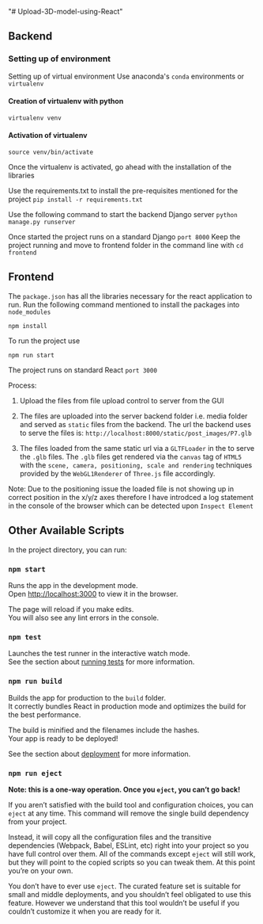 "# Upload-3D-model-using-React" 

## Backend

### Setting up of environment

Setting up of virtual environment
Use anaconda's ``conda`` environments or ``virtualenv``

#### Creation of virtualenv with python
``
virtualenv venv
``

#### Activation of virtualenv
``
source venv/bin/activate
``

Once the virtualenv is activated, go ahead with the installation of the libraries


Use the requirements.txt to install the pre-requisites mentioned for the project
``
pip install -r requirements.txt
``

Use the following command to start the backend Django server
``
python manage.py runserver
``

Once started the project runs on a standard Django ``port 8000`` Keep the project running and move to frontend folder in the command line with ``cd frontend``

## Frontend
The ``package.json`` has all the libraries necessary for the react application to run.
Run the following command mentioned to install the packages into ``node_modules``

``npm install``

To run the project use

``npm run start``

The project runs on standard React ``port 3000``


Process:

1) Upload the files from file upload control to server from the GUI

2) The files are uploaded into the server backend folder i.e. media folder and served as ``static`` files from the backend.
The url the backend uses to serve the files is: ``http://localhost:8000/static/post_images/P7.glb``

3) The files loaded from the same static url via a ``GLTFLoader`` in the to serve the ``.glb`` files. The ``.glb`` files get rendered via the ``canvas`` tag of ``HTML5`` with the ``scene, camera, positioning, scale and rendering`` techniques provided by the ``WebGL1Renderer`` of ``Three.js`` file accordingly.

Note:
Due to the positioning issue the loaded file is not showing up in correct position in the x/y/z axes therefore I have introdced a log statement in the console of the browser which can be detected upon ``Inspect Element``






## Other Available Scripts

In the project directory, you can run:

### `npm start`

Runs the app in the development mode.<br>
Open [http://localhost:3000](http://localhost:3000) to view it in the browser.

The page will reload if you make edits.<br>
You will also see any lint errors in the console.

### `npm test`

Launches the test runner in the interactive watch mode.<br>
See the section about [running tests](https://facebook.github.io/create-react-app/docs/running-tests) for more information.

### `npm run build`

Builds the app for production to the `build` folder.<br>
It correctly bundles React in production mode and optimizes the build for the best performance.

The build is minified and the filenames include the hashes.<br>
Your app is ready to be deployed!

See the section about [deployment](https://facebook.github.io/create-react-app/docs/deployment) for more information.

### `npm run eject`

**Note: this is a one-way operation. Once you `eject`, you can’t go back!**

If you aren’t satisfied with the build tool and configuration choices, you can `eject` at any time. This command will remove the single build dependency from your project.

Instead, it will copy all the configuration files and the transitive dependencies (Webpack, Babel, ESLint, etc) right into your project so you have full control over them. All of the commands except `eject` will still work, but they will point to the copied scripts so you can tweak them. At this point you’re on your own.

You don’t have to ever use `eject`. The curated feature set is suitable for small and middle deployments, and you shouldn’t feel obligated to use this feature. However we understand that this tool wouldn’t be useful if you couldn’t customize it when you are ready for it.
